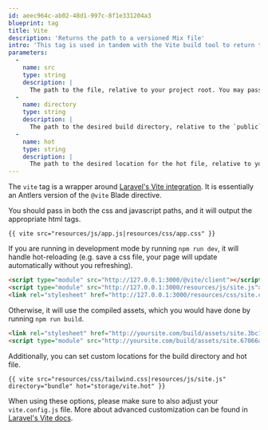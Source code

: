 ```yaml
---
id: aeec964c-ab02-48d1-997c-8f1e331204a3
blueprint: tag
title: Vite
description: 'Returns the path to a versioned Mix file'
intro: 'This tag is used in tandem with the Vite build tool to return the path to CSS and JavaScript files.'
parameters:
  -
    name: src
    type: string
    description: |
      The path to the file, relative to your project root. You may pass multiple files and paths.
  -
    name: directory
    type: string
    description: |
      The path to the desired build directory, relative to the `public` directory. Defaults to `build`.
  -
    name: hot
    type: string
    description: |
      The path to the desired location for the hot file, relative to your project root. Defaults to `public/hot`.
---
```

The `vite` tag is a wrapper around [Laravel's Vite integration](https://laravel.com/docs/vite). It is essentially an Antlers version of the `@vite` Blade directive.

You should pass in both the css and javascript paths, and it will output the appropriate html tags.

```
{{ vite src="resources/js/app.js|resources/css/app.css" }}
```

If you are running in development mode by running `npm run dev`, it will handle hot-reloading (e.g. save a css file, your page will update automatically without you refreshing).

```html
<script type="module" src="http://127.0.0.1:3000/@vite/client"></script>
<script type="module" src="http://127.0.0.1:3000/resources/js/site.js"></script>
<link rel="stylesheet" href="http://127.0.0.1:3000/resources/css/site.css"/>
```

Otherwise, it will use the compiled assets, which you would have done by running `npm run build`.

```html
<link rel="stylesheet" href="http://yoursite.com/build/assets/site.3bc13c9b.css"/>
<script type="module" src="http://yoursite.com/build/assets/site.67066a5d.js"></script>
```

Additionally, you can set custom locations for the build directory and hot file.

```
{{ vite src="resources/css/tailwind.css|resources/js/site.js" directory="bundle" hot="storage/vite.hot" }}
```
When using these options, please make sure to also adjust your `vite.config.js` file. More about advanced customization can be found in [Laravel's Vite docs](https://laravel.com/docs/9.x/vite#advanced-customization).
